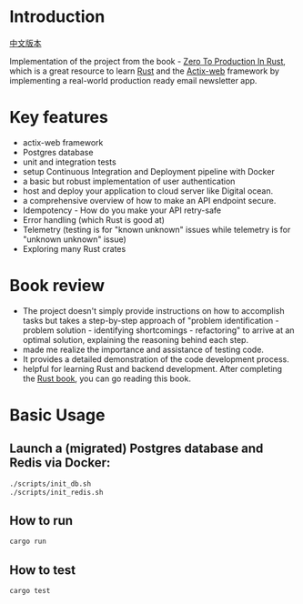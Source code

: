 # Introduction
[中文版本](README_CN.md)

Implementation of the project from the book -
[Zero To Production In Rust](https://zero2prod.com), which is a great resource to learn
[Rust](https://www.rust-lang.org/) and the [Actix-web](https://actix.rs/)
framework by implementing a real-world production ready email newsletter app.

# Key features
* actix-web framework
* Postgres database
* unit and integration tests
* setup Continuous Integration and Deployment pipeline with Docker
* a basic but robust implementation of user authentication
* host and deploy your application to cloud server like Digital ocean.
* a comprehensive overview of how to make an API endpoint secure. 
* Idempotency - How do you make your API retry-safe
* Error handling (which Rust is good at)
* Telemetry (testing is for "known unknown" issues while telemetry is for "unknown unknown" issue)
* Exploring many Rust crates

# Book review
* The project doesn't simply provide instructions on how to accomplish tasks but takes a step-by-step approach of "problem identification - problem solution - identifying shortcomings - refactoring" to arrive at an optimal solution, explaining the reasoning behind each step.
* made me realize the importance and assistance of testing code.
* It provides a detailed demonstration of the code development process.
* helpful for learning Rust and backend development. After completing the [Rust book](https://doc.rust-lang.org/book/), you can go reading this book.

# Basic Usage
## Launch a (migrated) Postgres database and Redis via Docker:
```bash
./scripts/init_db.sh
./scripts/init_redis.sh
```

## How to run
```bash
cargo run
```

## How to test
```bash
cargo test 
```